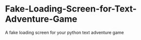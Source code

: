 # Fake-Loading-Screen-for-Text-Adventure-Game
A fake loading screen for your python text adventure game 
